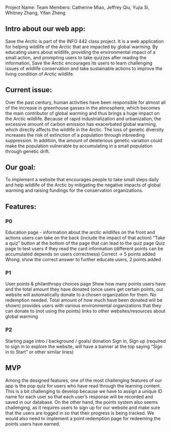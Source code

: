 Project Name:
Team Members: Catherine Miao, Jeffrey Qiu, Yujia Si, Whitney Zhang, Yifan Zheng

## Intro about our web app:
Save the Arctic is part of the INFO 442 class project. It is a web application for helping wildlife of the Arctic that are impacted by global warming. By educating users about wildlife, providing the environmental impact of a small action, and prompting users to take quizzes after reading the information, Save the Arctic encourages its users to learn challenging issues of wildlife conservation and take sustainable actions to improve the living condition of Arctic wildlife.

## Current issue: 
Over the past century, human activities have been responsible for almost all of the increase in greenhouse gasses in the atmosphere, which becomes the main contributor of global warming and thus brings a huge impact on the Arctic wildlife. Because of rapid industrialization and urbanization, the excessive amount of carbon emission has exacerbated global warming, which directly affects the wildlife in the Arctic. The loss of genetic diversity increases the risk of extinction of a population through inbreeding suppression. In addition, the amount of deleterious genetic variation could make the population vulnerable by accumulating in a small population through genetic drift.

## Our goal: 
To implement a website that encourages people to take small steps daily and help wildlife of the Arctic by mitigating the negative impacts of global warming and raising fundings for the conservation organizations.

## Features:
### P0
Education page - information about the arctic wildlifes on the front and actions users can take on the back (include the impact of that action)
“Take a quiz” button at the bottom of the page that can lead to the quiz page
Quiz page to test users if they read the card information (different points can be accumulated depends on users correctness)
Correct -> 5 points added
Wrong: show the correct answer to further educate users, 2 points added
### P1
User points & philanthropy choices page
Show how many points users have and the total amount they have donated (once users get certain points, our website will automatically donate to a chosen organization for them. No redemption needed. Total amount of how much have been donated will be shown)
provides users with various environmental organizations that they can donate to (not using the points)
links to other websites/resources about global warming
### P2
Starting page
intro / background / goals/ donation 
Sign in, Sign up (required to sign in to explore the website, will have a banner at the top saying “Sign in to Start” or other similar lines)

## MVP
Among the designed features, one of the most challenging features of our app is the pop quiz for users who have read through the learning content. This is a bit challenging to develop because we have to assign a unique ID name for each user so that each user’s response will be recorded and saved in our database. On the other hand, the points system also seems challenging, as it requires users to sign up for our website and make sure that the users are logged in so that their progress is being tracked. We would also need to implement a point redemption page for redeeming the points users have earned.
 

